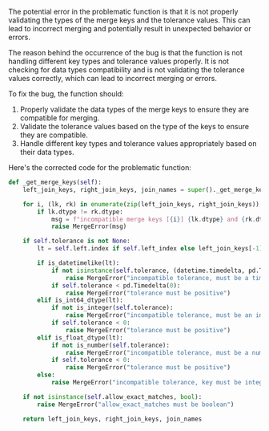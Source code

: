 The potential error in the problematic function is that it is not properly validating the types of the merge keys and the tolerance values. This can lead to incorrect merging and potentially result in unexpected behavior or errors.

The reason behind the occurrence of the bug is that the function is not handling different key types and tolerance values properly. It is not checking for data types compatibility and is not validating the tolerance values correctly, which can lead to incorrect merging or errors.

To fix the bug, the function should:
1. Properly validate the data types of the merge keys to ensure they are compatible for merging.
2. Validate the tolerance values based on the type of the keys to ensure they are compatible.
3. Handle different key types and tolerance values appropriately based on their data types.

Here's the corrected code for the problematic function:

```python
def _get_merge_keys(self):
    left_join_keys, right_join_keys, join_names = super()._get_merge_keys()

    for i, (lk, rk) in enumerate(zip(left_join_keys, right_join_keys)):
        if lk.dtype != rk.dtype:
            msg = f"incompatible merge keys [{i}] {lk.dtype} and {rk.dtype}, must be the same type"
            raise MergeError(msg)

    if self.tolerance is not None:
        lt = self.left.index if self.left_index else left_join_keys[-1]

        if is_datetimelike(lt):
            if not isinstance(self.tolerance, (datetime.timedelta, pd.Timedelta)):
                raise MergeError("incompatible tolerance, must be a timedelta object")
            if self.tolerance < pd.Timedelta(0):
                raise MergeError("tolerance must be positive")
        elif is_int64_dtype(lt):
            if not is_integer(self.tolerance):
                raise MergeError("incompatible tolerance, must be an integer for integer keys")
            if self.tolerance < 0:
                raise MergeError("tolerance must be positive")
        elif is_float_dtype(lt):
            if not is_number(self.tolerance):
                raise MergeError("incompatible tolerance, must be a number for float keys")
            if self.tolerance < 0:
                raise MergeError("tolerance must be positive")
        else:
            raise MergeError("incompatible tolerance, key must be integer, timestamp or float")

    if not isinstance(self.allow_exact_matches, bool):
        raise MergeError("allow_exact_matches must be boolean")

    return left_join_keys, right_join_keys, join_names
```
